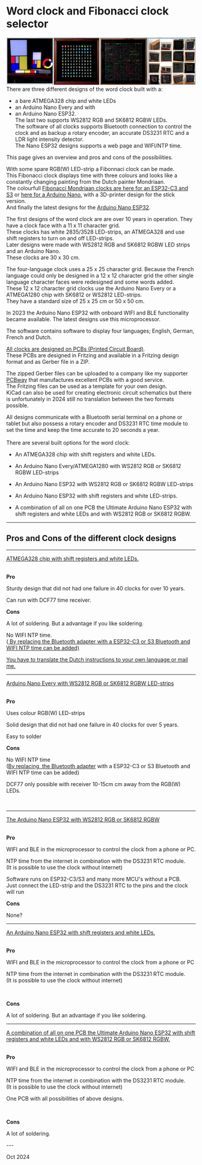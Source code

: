
<h1 class="auto-style3">Word clock and Fibonacci clock selector</h1>

<img alt="Word clocks" longdesc="Word clocks" src="SelectorPics/Wordclock.jpg" ></a>
There are three different designs of the word clock built with a:
- a bare ATMEGA328 chip and white LEDs<br>
- an Arduino Nano Every and with<br> 
- an Arduino Nano ESP32.<br>
The last two supports WS2812 RGB and SK6812 RGBW LEDs.<br>
The software of all clocks supports Bluetooth connection to control the clock and as backup a rotary encoder, an accurate DS3231 RTC and a LDR light intensity detector.<br>
The Nano ESP32 designs supports a web page and WIFI/NTP time.

This page gives an overview and pros and cons of the possibilities.<br>

With some spare RGB(W) LED-strip a Fibonnaci clock can be made.<br>
This Fibonacci clock displays time with three colours and looks like a constantly changing painting from the Dutch painter Mondriaan.<br>
The colourfull [Fibonacci Mondriaan clocks are here for an ESP32-C3 and S3](https://github.com/ednieuw/Fibonacci-ESP32-C3-S3-Clock)
or [here for a Arduino Nano.](https://github.com/ednieuw/Fibonacci-Vierkantekokerklok) with a 3D-printer design for the stick version.<br>
And finally the latest designs for the [Arduino Nano ESP32](https://github.com/ednieuw/Fibonacci-Nano-ESP32-clock). 

The first designs of the word clock are are over 10 years in operation. They have a clock face with a 11 x 11 character grid.<br>
These clocks has white 2835/3528 LED-strips, an ATMEGA328 and use shift registers to turn on and off LED-strips.<br>
Later designs were made with WS2812 RGB and SK6812 RGBW LED strips and an Arduino Nano.<br>
These clocks are 30 x 30 cm.

The four-language clock uses a 25 x 25 character grid. 
Because the French language could only be designed in a 12 x 12 character grid the other single language character faces were redesigned and some words added.<br>
These 12 x 12 character grid clocks use the Arduino Nano Every or a ATMEGA1280 chip with SK6812 or WS2812 LED-strips.<br>
They have a standard size of 25 x 25 cm or 50 x 50 cm. 

In 2023 the Arduino Nano ESP32 with onboard WIFI and BLE functionality became available. The latest designs use this microprocessor. 

The software contains software to display four languages; English, German, French and Dutch.<br>

[All clocks are designed on PCBs (Printed Circuit Board)](https://github.com/ednieuw/NanoESP32PCB). <br>
These PCBs are designed in Fritzing and available in a Fritzing design format and as Gerber file in a ZIP.
	
The zipped Gerber files can be uploaded to a company like my supporter [PCBway](https://PCBWay.com) that manufactures excellent PCBs with a good service.<br>
The Fritzing files can be used as a template for your own design.<br>
KiCad can also be used for creating electronic circuit schematics but there is unfortunately in 2024 still no translation between the two formats possible.</p>

All designs communicate with a Bluetooth serial terminal on a phone or tablet but also possess a rotary encoder and DS3231 RTC time module to set the time and keep the time accurate to 20 seconds a year.<br><br>
There are several built options for the word clock:
<ul>
	<li>
	<p>An ATMEGA328 chip with shift registers and white LEDs.</p>
	</li>
	<li>
	<p>An Arduino Nano Every/ATMEGA1280 with WS2812 RGB or SK6812 RGBW LED-strips</p>
	</li>
	<li>
	<p>An Arduino Nano ESP32 with WS2812 RGB or SK6812 RGBW	LED-strips</p>
	</li>
	<li>
	<p>An Arduino Nano ESP32 with shift registers and white	LED-strips.</p>
	</li>
	<li>
	<p>A combination of all on one PCB the Ultimate Arduino Nano ESP32 with shift registers and white LEDs and with WS2812 RGB or SK6812 RGBW.</p>
	</li>
</ul>
<hr><H2>Pros and Cons of the different clock designs</H2>
<hr>
<a href="https://github.com/ednieuw/Woordklok-witte-LEDs">ATMEGA328 chip with shift registers and white LEDs.</a>
<br><br>
<p><strong>Pro</strong></p>
<p>Sturdy design that did not had one failure in 40 clocks for over 10 years.</p>
<p>Can run with DCF77 time receiver.</p>
<p><strong>Cons</strong></p>
<p>A lot of soldering. But a advantage if you like soldering.</p>
<p>No WIFI NTP time. <br>(<a href="https://github.com/ednieuw/ESP32SerialNTP-BLE-Clock">
By replacing the Bluetooth adapter with a ESP32-C3 or S3 Bluetooth and WIFI NTP time can be added)

You have to translate the Dutch instructions to your own language or mail me.

<hr>
<a href="https://github.com/ednieuw/Word-Colour-Clock-SK6812-WS2812">Arduino Nano Every with WS2812 RGB or SK6812 RGBW LED-strips</a>
<br><br>
<p><strong>Pro</strong></p>
<p>Uses colour RGB(W) LED-strips</p>
<p>Solid design that did not had one failure in 40 clocks for over 5 years.</p>
<p>Easy to solder</p>
<p><strong>Cons</strong></p>
<p>No WIFI NTP time<br>(<a href="https://github.com/ednieuw/ESP32SerialNTP-BLE-Clock">By 
replacing&nbsp; the Bluetooth adapter</a> with a ESP32-C3 or S3 Bluetooth and 
WIFI NTP time can be added) </p>
<p>DCF77 only possible with receiver 10-15cm cm away from the RGB(W) LEDs.</p>
<p>&nbsp;</p>
<hr>

<a href="https://github.com/ednieuw/Arduino-ESP32-Nano-Wordclock">The Arduino Nano ESP32 with WS2812 RGB or SK6812 RGBW</a> 
<br><br>
<p><strong>Pro</strong></p>
<p>WIFI and BLE in the microprocessor to control the clock from a phone or PC.</p>
<p>NTP time from the internet in combination with the DS3231 RTC module.<br>(It 
is possible to use the clock without internet) </p>
<p>Software runs on ESP32-C3/S3 and many more MCU's without a PCB.<br>
Just connect the LED-strip and the DS3231 RTC to the pins and the clock will run<br></p>
<p><strong>Cons</strong></p>
<p>None?</p>

<hr>

<a href="https://github.com/ednieuw/ESP32ShiftregisterBWclock">An Arduino Nano ESP32 with shift registers and white LEDs.</a>
<br><br>
<p><strong>Pro</strong></p>
<p>WIFI and BLE in the microprocessor to control the clock from a phone or PC</p>
<p>NTP time from the internet in combination with the DS3231 RTC module.<br>(It is possible to use the clock without internet) </p>
<p>&nbsp;</p>
<p><strong>Cons</strong></p>
<p>A lot of soldering. But an advantage if you like soldering.</p>

<hr>

<a href="https://github.com/ednieuw/NanoESP32-BW-RGBW-clock">A combination of all on one PCB the Ultimate Arduino Nano ESP32 with shift registers and white LEDs and with WS2812 RGB or SK6812 RGBW.</a>
<br><br>
<p><strong>Pro</strong></p>
<p>WIFI and BLE in the microprocessor to control the clock from a phone or PC</p>
<p>NTP time from the internet in combination with the DS3231 RTC module.<br>(It is possible to use the clock without internet) </p>
<p>One PCB with all possibilities of above designs.</p>
<p>&nbsp;</p>
<p><strong>Cons</strong></p>
<p>A lot of soldering.</p>
---
<p>Oct 2024</p>


